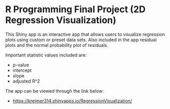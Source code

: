 # R Programming Final Project (2D Regression Visualization)

This Shiny app is an interactive app that allows users to visualize regression plots using custom or preset data sets. Also included in the app residual plots and the normal probability plot of residuals.

Important statistic values included are:
* p-value
* intercept
* slope
* adjusted R^2 

The app can be viewed through the link below:
* https://kreimer314.shinyapps.io/RegressionVisualization/
